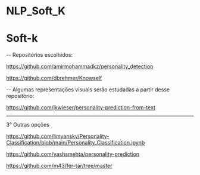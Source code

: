 # NLP_Soft_K


Soft-k
==============================




-- Repositórios escolhidos:


https://github.com/amirmohammadkz/personality_detection


https://github.com/dbrehmer/Knowself


-- Algumas representações visuais serão estudadas a partir desse repositório:


https://github.com/jkwieser/personality-prediction-from-text


------

3° Outras opções


https://github.com/limyansky/Personality-Classification/blob/main/Personality_Classification.ipynb


https://github.com/yashsmehta/personality-prediction


https://github.com/m43/fer-tar/tree/master
